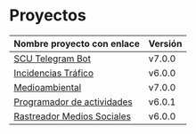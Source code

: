 # Proyectos

| Nombre proyecto con enlace                                                         | Versión |
|------------------------------------------------------------------------------------|---------|
| [SCU Telegram Bot](https://github.com/Test-Driven-Robins/scu-telegram-bot)                  | v7.0.0  |
| [Incidencias Tráfico](https://github.com/RakutenTeam/IncidenciasTrafico)           | v6.0.0  |
| [Medioambiental](https://github.com/medioambiental-tdd/medioambiental)             | v7.0.0  |
| [Programador de actividades](https://github.com/TaskingWorld/QAProject)            | v6.0.1  |
| [Rastreador Medios Sociales](https://github.com/Rastreador-medios-sociales/Scanner)| v6.0.0  |


